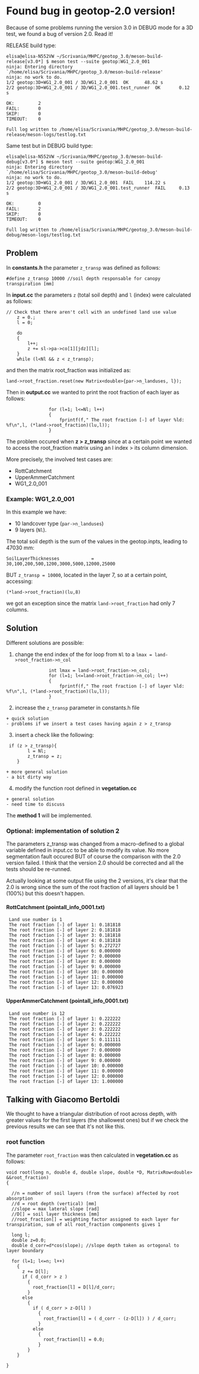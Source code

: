 # Found bug in geotop-2.0 version!
Because of some problems running the version 3.0 in DEBUG mode for a 3D test, we found a bug of version 2.0.
Read it!

RELEASE build type:
```
elisa@elisa-N552VW ~/Scrivania/MHPC/geotop_3.0/meson-build-release[v3.0*] $ meson test --suite geotop:WG1_2.0_001
ninja: Entering directory `/home/elisa/Scrivania/MHPC/geotop_3.0/meson-build-release'
ninja: no work to do.
1/2 geotop:3D+WG1_2.0_001 / 3D/WG1_2.0_001  OK      48.62 s
2/2 geotop:3D+WG1_2.0_001 / 3D/WG1_2.0_001.test_runner  OK       0.12 s

OK:         2
FAIL:       0
SKIP:       0
TIMEOUT:    0

Full log written to /home/elisa/Scrivania/MHPC/geotop_3.0/meson-build-release/meson-logs/testlog.txt
```

Same test but in DEBUG build type:
```
elisa@elisa-N552VW ~/Scrivania/MHPC/geotop_3.0/meson-build-debug[v3.0*] $ meson test --suite geotop:WG1_2.0_001
ninja: Entering directory `/home/elisa/Scrivania/MHPC/geotop_3.0/meson-build-debug'
ninja: no work to do.
1/2 geotop:3D+WG1_2.0_001 / 3D/WG1_2.0_001  FAIL    114.22 s
2/2 geotop:3D+WG1_2.0_001 / 3D/WG1_2.0_001.test_runner  FAIL     0.13 s

OK:         0
FAIL:       2
SKIP:       0
TIMEOUT:    0

Full log written to /home/elisa/Scrivania/MHPC/geotop_3.0/meson-build-debug/meson-logs/testlog.txt
```

## Problem
In __constants.h__ the parameter ```z_transp``` was defined as follows:
```
#define z_transp 10000 //soil depth responsable for canopy transpiration [mm]
```

In __input.cc__ the parameters ```z``` (total soil depth) and ```l``` (index)
were calculated as follows:
```
// Check that there aren't cell with an undefined land use value
    z = 0.;
    l = 0;

    do
    {
        l++;
        z += sl->pa->co[1][jdz][l];
    }
    while (l<Nl && z < z_transp);
```
and then the matrix root_fraction was initialized as:
```
land->root_fraction.reset(new Matrix<double>{par->n_landuses, l});
```

Then in __output.cc__ we wanted to print the root fraction of each layer as follows:
```
                for (l=1; l<=Nl; l++)
                {
                    fprintf(f," The root fraction [-] of layer %ld: %f\n",l, (*land->root_fraction)(lu,l));
                }
```

The problem occured when __z > z_transp__ since at a certain point we wanted to access the root_fraction matrix
using an l index > its column dimension.

More precisely, the involved test cases are:
- RottCatchment
- UpperAmmerCatchment
- WG1_2.0_001

### Example: WG1_2.0_001
In this example we have:
- 10 landcover type (```par->n_landuses```)
- 9 layers (```Nl```).

The total soil depth is the sum of the values in the geotop.inpts, leading to 47030 mm:
```
SoilLayerThicknesses			=	30,100,200,500,1200,3000,5000,12000,25000
```
BUT ```z_transp = 10000```, located in the layer 7, so at a certain point, accessing:
```
(*land->root_fraction)(lu,8)
```
we got an exception since the matrix ```land->root_fraction``` had only 7 columns.


## Solution
Different solutions are possible:
1. change the end index of the for loop from ```Nl``` to a ```lmax = land->root_fraction->n_col```

```
                int lmax = land->root_fraction->n_col;
                for (l=1; l<=land->root_fraction->n_col; l++)
                {
                    fprintf(f," The root fraction [-] of layer %ld: %f\n",l, (*land->root_fraction)(lu,l));
                }
```

2. increase the ```z_transp``` parameter in constants.h file
```
+ quick solution
- problems if we insert a test cases having again z > z_transp
```
3. insert a check like the following:
```
 if (z > z_transp){
        l = Nl;
        z_transp = z;
    }
```
```
+ more general solution
- a bit dirty way
```

4. modify the function root defined in __vegetation.cc__
```
+ general solution
- need time to discuss
```
The __method 1__ will be implemented.

### Optional: implementation of solution 2
The parameters z_transp was changed from a macro-defined to a global variable defined in input.cc
to be able to modify its value.
No more segmentation fault occured BUT of course the comparison with the 2.0 version failed.
I think that the version 2.0 should be corrected and all the tests should be re-runned.

Actually looking at some output file using the 2 versions, it's clear that the 2.0 is wrong
since the sum of the root fraction of all layers should be 1 (100%) but this doesn't happen.

#### RottCatchment (pointall_info_0001.txt)
```
 Land use number is 1 
 The root fraction [-] of layer 1: 0.181818
 The root fraction [-] of layer 2: 0.181818
 The root fraction [-] of layer 3: 0.181818
 The root fraction [-] of layer 4: 0.181818
 The root fraction [-] of layer 5: 0.272727
 The root fraction [-] of layer 6: 0.000000
 The root fraction [-] of layer 7: 0.000000
 The root fraction [-] of layer 8: 0.000000
 The root fraction [-] of layer 9: 0.000000
 The root fraction [-] of layer 10: 0.000000
 The root fraction [-] of layer 11: 0.000000
 The root fraction [-] of layer 12: 0.000000
 The root fraction [-] of layer 13: 0.076923
```
#### UpperAmmerCatchment (pointall_info_0001.txt)
```
 Land use number is 12 
 The root fraction [-] of layer 1: 0.222222
 The root fraction [-] of layer 2: 0.222222
 The root fraction [-] of layer 3: 0.222222
 The root fraction [-] of layer 4: 0.222222
 The root fraction [-] of layer 5: 0.111111
 The root fraction [-] of layer 6: 0.000000
 The root fraction [-] of layer 7: 0.000000
 The root fraction [-] of layer 8: 0.000000
 The root fraction [-] of layer 9: 0.000000
 The root fraction [-] of layer 10: 0.000000
 The root fraction [-] of layer 11: 0.000000
 The root fraction [-] of layer 12: 0.000000
 The root fraction [-] of layer 13: 1.000000
 ```
## Talking with Giacomo Bertoldi
We thought to have a triangular distribution of root across depth, with greater values for the first layers (the shallowest ones)
but if we check the previous results we can see that it's not like this.

### root function
The parameter ```root_fraction``` was then calculated in __vegetation.cc__
as follows:
```
void root(long n, double d, double slope, double *D, MatrixRow<double> &&root_fraction)
{

  //n = number of soil layers (from the surface) affected by root absorption
  //d = root depth (vertical) [mm]
  //slope = max lateral slope [rad]
  //D[] = soil layer thickness [mm]
  //root_fraction[] = weighting factor assigned to each layer for transpiration, sum of all root_fraction components gives 1

  long l;
  double z=0.0;
  double d_corr=d*cos(slope); //slope depth taken as ortogonal to layer boundary

  for (l=1; l<=n; l++)
    {
      z += D[l];
      if ( d_corr > z )
        {
          root_fraction[l] = D[l]/d_corr;
        }
      else
        {
          if ( d_corr > z-D[l] )
            {
              root_fraction[l] = ( d_corr - (z-D[l]) ) / d_corr;
            }
          else
            {
              root_fraction[l] = 0.0;
            }
        }
    }

}
```



